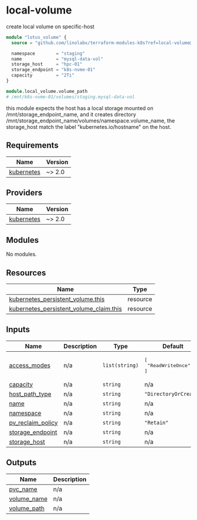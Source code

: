 # local-volume

create local volume on specific-host

```tf
module "lotus_volume" {
  source = "github.com/linolabx/terraform-modules-k8s?ref=local-volume@v0.0.1"

  namespace        = "staging"
  name             = "mysql-data-vol"
  storage_host     = "hpc-01"
  storage_endpoint = "k8s-nvme-01"
  capacity         = "2Ti"
}

module.local_volume.volume_path
# /mnt/k8s-nvme-01/volumes/staging.mysql-data-vol
```

this module expects the host has a local storage mounted on /mnt/storage_endpoint_name, and it creates directory /mnt/storage_endpoint_name/volumes/namespace.volume_name, the storage_host match the label "kubernetes.io/hostname" on the host.

## Requirements

| Name                                                                        | Version |
| --------------------------------------------------------------------------- | ------- |
| <a name="requirement_kubernetes"></a> [kubernetes](#requirement_kubernetes) | ~> 2.0  |

## Providers

| Name                                                                  | Version |
| --------------------------------------------------------------------- | ------- |
| <a name="provider_kubernetes"></a> [kubernetes](#provider_kubernetes) | ~> 2.0  |

## Modules

No modules.

## Resources

| Name                                                                                                                                                  | Type     |
| ----------------------------------------------------------------------------------------------------------------------------------------------------- | -------- |
| [kubernetes_persistent_volume.this](https://registry.terraform.io/providers/hashicorp/kubernetes/latest/docs/resources/persistent_volume)             | resource |
| [kubernetes_persistent_volume_claim.this](https://registry.terraform.io/providers/hashicorp/kubernetes/latest/docs/resources/persistent_volume_claim) | resource |

## Inputs

| Name                                                                                 | Description | Type           | Default                               | Required |
| ------------------------------------------------------------------------------------ | ----------- | -------------- | ------------------------------------- | :------: |
| <a name="input_access_modes"></a> [access_modes](#input_access_modes)                | n/a         | `list(string)` | <pre>[<br> "ReadWriteOnce"<br>]</pre> |    no    |
| <a name="input_capacity"></a> [capacity](#input_capacity)                            | n/a         | `string`       | n/a                                   |   yes    |
| <a name="input_host_path_type"></a> [host_path_type](#input_host_path_type)          | n/a         | `string`       | `"DirectoryOrCreate"`                 |    no    |
| <a name="input_name"></a> [name](#input_name)                                        | n/a         | `string`       | n/a                                   |   yes    |
| <a name="input_namespace"></a> [namespace](#input_namespace)                         | n/a         | `string`       | n/a                                   |   yes    |
| <a name="input_pv_reclaim_policy"></a> [pv_reclaim_policy](#input_pv_reclaim_policy) | n/a         | `string`       | `"Retain"`                            |    no    |
| <a name="input_storage_endpoint"></a> [storage_endpoint](#input_storage_endpoint)    | n/a         | `string`       | n/a                                   |   yes    |
| <a name="input_storage_host"></a> [storage_host](#input_storage_host)                | n/a         | `string`       | n/a                                   |   yes    |

## Outputs

| Name                                                                 | Description |
| -------------------------------------------------------------------- | ----------- |
| <a name="output_pvc_name"></a> [pvc_name](#output_pvc_name)          | n/a         |
| <a name="output_volume_name"></a> [volume_name](#output_volume_name) | n/a         |
| <a name="output_volume_path"></a> [volume_path](#output_volume_path) | n/a         |
